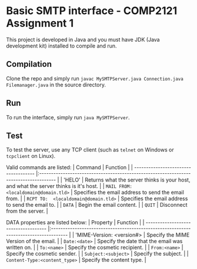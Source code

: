 # Basic SMTP interface - COMP2121 Assignment 1
This project is developed in Java and you must have JDK (Java development kit) installed to compile and run.


## Compilation
Clone the repo and simply run `javac MySMTPServer.java Connection.java Filemanager.java` in the source directory.

## Run
To run the interface, simply run `java MySMTPServer`.

## Test
To test the server, use any TCP client (such as `telnet` on Windows or `tcpclient` on Linux).

Valid commands are listed:
| Command                              | Function                                                                              |
| ------------------------------------ |:------------------------------------------------------------------------------------- |
| 'HELO'                               | Returns what the server thinks is your host, and what the server thinks is it's host. |
| `MAIL FROM:<localdomain@domain.tld>` | Specifies the email address to send the email from.                                   |
| `RCPT TO:  <localdomain@domain.tld>` | Specifies the email address to send the email to.                                     |
| `DATA`                               | Begin the email content.                                                              |
| `QUIT`                               | Disconnect from the server.                                                           |

DATA properties are listed below:
| Property                             | Function                                                                              |
| ------------------------------------ |:------------------------------------------------------------------------------------- |
| 'MIME-Version: <version#>            | Specify the MIME Version of the email.                                                |
| `Date:<date>`                        | Specify the date that the email was written on.                                       |
| `To:<name>`                          | Specify the cosmetic recipient.                                                       |
| `From:<name>`                        | Specify the cosmetic sender.                                                          |
| `Subject:<subject>`                  | Specify the subject.                                                                  |
| `Content-Type:<content_type>`        | Specify the content type.                                                             |